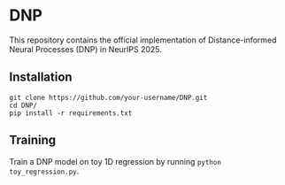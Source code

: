# DNP

This repository contains the official implementation of Distance-informed Neural Processes (DNP) in NeurIPS 2025. 

## Installation

```
git clone https://github.com/your-username/DNP.git
cd DNP/
pip install -r requirements.txt
```
## Training

Train a DNP model on toy 1D regression by running `python toy_regression.py`.

